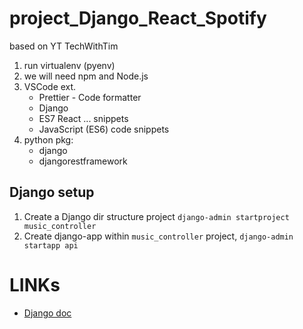 # project_Django_React_Spotify

based on YT TechWithTim

1. run virtualenv (pyenv)
2. we will need npm and Node.js
3. VSCode ext.
    - Prettier - Code formatter
    - Django
    - ES7 React ... snippets
    - JavaScript (ES6) code snippets
4. python pkg:
    - django
    - djangorestframework

## Django setup

1. Create a Django dir structure project `django-admin startproject music_controller`
2. Create django-app within `music_controller` project, `django-admin startapp api`

# LINKs

- [Django doc](https://docs.djangoproject.com/en/3.2/)